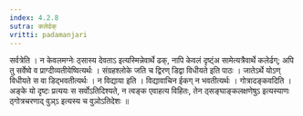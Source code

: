 ```yaml
---
index: 4.2.8
sutra: कलेर्ढक्
vritti: padamanjari
---
```


 सर्वत्रेति । न केवलमग्नेः ठ्सास्य देवताऽ इत्यस्मिन्नेवार्थे ढक्, नापि केवलं दृष्ट्ंअ सामेत्यत्रैवार्थे कलेर्ढग्; अपि तु सर्वेष्वे व प्राग्दीव्यतीयेष्वित्यर्थः । संग्रहश्लोके जति च द्विरण् डिद्वा विधीयते इति पाठः । जातेऽर्थे योऽण् विधीयते स वा डिद्भवतीत्यर्थः । न विद्याया इति । विद्यावाचिन ईकग् न भवतीत्यर्थः । गोत्रादङ्कवदिति । अङ्के यो दृष्टः प्रत्ययः स सर्वोऽतिदिश्यते, न त्वङ्क एवाहत्य विहितः, तेन ठ्सङ्घाङ्कलक्षणेषुऽ इत्यस्याणः ठ्गोत्रचरणाद् वुञ्ऽ इत्यस्य च वुञोऽतिदेशः ॥